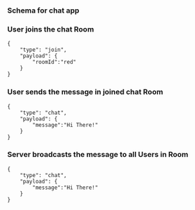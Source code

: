 ### Schema for chat app

### User joins the chat Room
```
{
    "type": "join",
    "payload": {
        "roomId":"red"
    }
}
```
### User sends the message in joined chat Room
```
{
    "type": "chat",
    "payload": {
        "message":"Hi There!"
    }
}
```
### Server broadcasts the message to all Users in Room
```
{
    "type": "chat",
    "payload": {
        "message":"Hi There!"
    }
}
```
